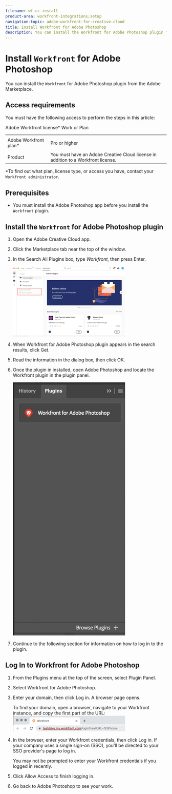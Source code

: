 ```yaml
---
filename: wf-cc-install
product-area: workfront-integrations;setup
navigation-topic: adobe-workfront-for-creative-cloud
title: Install Workfront for Adobe Photoshop
description: You can install the Workfront for Adobe Photoshop plugin from the Adobe Marketplace.
---
```


# Install `Workfront` for Adobe Photoshop

You can install the `Workfront` for Adobe Photoshop plugin from the Adobe Marketplace.

## Access requirements

You must have the following access to perform the steps in this article:

<table cellspacing="0"> 
 <col> 
 <col> 
 <tbody> 
  <tr> 
   <td role="rowheader"><span>Adobe Workfront</span> plan*</td> 
   <td> <p><span>Pro</span> or higher</p> </td> 
  </tr> Adobe Workfront license* Work or Plan 
  <tr> 
   <td role="rowheader">Product</td> 
   <td>You must have an Adobe Creative Cloud license in addition to a <span>Workfront</span> license.</td> 
  </tr> 
 </tbody> 
</table>

&#42;To find out what plan, license type, or access you have, contact your `Workfront administrator`.

## Prerequisites

* You must install the Adobe Photoshop app before you install the `Workfront` plugin.

## Install the `Workfront` for Adobe Photoshop plugin

<ol> 
 <li value="1"> <p>Open the Adobe Creative Cloud app.</p> </li> 
 <li value="2"> <p>Click the <span class="bold">Marketplace</span> tab near the top of the window.</p> </li> 
 <li value="3"> <p>In the <span class="bold">Search All Plugins</span> box, type <i>Workfront</i>, then press <span class="bold">Enter</span>.</p> <p> <img src="assets/adobe-marketplace-350x218.png" style="width: 350;height: 218;"> </p> </li> 
 <li value="4"> <p>When <span>Workfront</span> for Adobe Photoshop plugin appears in the search results, click <span class="bold">Get</span>.</p> </li> 
 <li value="5"> <p>Read the information in the dialog box, then click <span class="bold">OK</span>.</p> </li> 
 <li value="6"> <p>Once the plugin in installed, open Adobe Photoshop and locate the <span>Workfront</span> plugin in the plugin panel.</p> <p> <img src="assets/photoshop-plugin-350x789.png" style="width: 350;height: 789;"> </p> </li> 
 <li value="7"> <p>Continue to the following section for information on how to log in to the plugin.</p> </li> 
</ol>

<!--
Find and install the plugin
-->

<!--
Download the file provided in Adobe Plugin Beta folder. Right click on the Workfront Plugin .ccx file, then click Download. You can check the .ccx file download progress in the bottom tray of the browser. Once the download is complete, double-click on the file in your tray. The Creative Cloud console automatically opens. In the Couldn't verify plugin pop-up window, click Install locally. Note: Because this an early access plugin and not yet officially supported on the Marketplace, you must opt to install locally. Read the information in the dialog box, then click OK. Open Photoshop, and continue to the Log In to Workfront for Adobe Photoshop section below.
-->

## Log In to Workfront for Adobe Photoshop

<ol> 
 <li value="1"> <p>From the <span class="bold">Plugins </span>menu at the top of the screen, select <span class="bold">Plugin Panel</span>.</p> </li> 
 <li value="2">Select <span class="uitext"><span>Workfront</span> for Adobe Photoshop</span>.</li> 
 <li value="3"> <p>Enter your domain, then click <span class="bold">Log in</span>. A browser page opens.</p> <note type="tip">
   To find your domain, open a browser, navigate to your 
   <span>Workfront</span> instance, and copy the first part of the URL:
   <br>
   <img src="assets/domain-350x50.png" style="width: 350;height: 50;">
  </note> </li> 
 <li value="4"> <p>In the browser, enter your <span>Workfront</span> credentials, then click <span class="bold">Log in</span>. If your company uses a single sign-on (SSO), you'll be directed to your SSO provider's page to log in. </p> <note type="note">
   You may not be prompted to enter your 
   <span>Workfront</span> credentials if you logged in recently.
  </note> <!--
   Follow the prompts to log in to Workfront. Note: Workfront connects to Adobe Creative Cloud using OAuth 2.0, a secure standard used by most web-based integrations for the authentication and authorization of users. When you are prompted to enter the [domain or host] of your Workfront account, type it using this format: yourCompany'sDomain.my.workfront.com. Your company's domain is usually the name of your company.
  --> </li> 
 <li value="5"> <p>Click <span class="bold">Allow Access</span> to finish logging in.</p> </li> 
 <li value="6"> <p>Go back to Adobe Photoshop to see your work.</p> </li> 
</ol>


